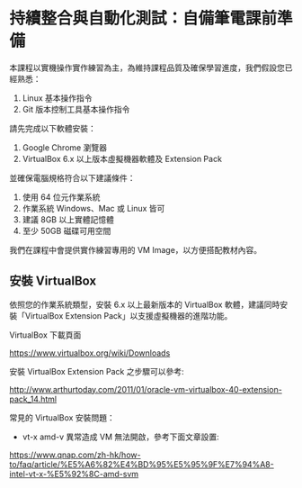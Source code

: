 # 持續整合與自動化測試：自備筆電課前準備

本課程以實機操作實作練習為主，為維持課程品質及確保學習進度，我們假設您已經熟悉：

1. Linux 基本操作指令
2. Git 版本控制工具基本操作指令

請先完成以下軟體安裝：

1. Google Chrome 瀏覽器
2. VirtualBox 6.x 以上版本虛擬機器軟體及 Extension Pack

並確保電腦規格符合以下建議條件：

1. 使用 64 位元作業系統
2. 作業系統 Windows、Mac 或 Linux 皆可
3. 建議 8GB 以上實體記憶體
4. 至少 50GB 磁碟可用空間

我們在課程中會提供實作練習專用的 VM Image，以方便搭配教材內容。


## 安裝 VirtualBox

依照您的作業系統類型，安裝 6.x 以上最新版本的 VirtualBox 軟體，建議同時安裝「VirtualBox Extension Pack」以支援虛擬機器的進階功能。

VirtualBox 下載頁面 

<https://www.virtualbox.org/wiki/Downloads>


安裝 VirtualBox Extension Pack 之步驟可以參考:

<http://www.arthurtoday.com/2011/01/oracle-vm-virtualbox-40-extension-pack_14.html>

常見的 VirtualBox 安裝問題：

- vt-x amd-v 異常造成 VM 無法開啟，參考下面文章設置: 

<https://www.qnap.com/zh-hk/how-to/faq/article/%E5%A6%82%E4%BD%95%E5%95%9F%E7%94%A8-intel-vt-x-%E5%92%8C-amd-svm>

